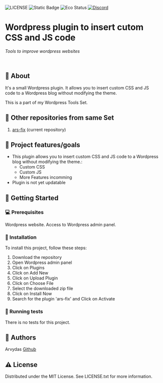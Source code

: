 ![LICENSE](https://img.shields.io/badge/license-MIT-blue.svg?style=flat-square)
![Static Badge](https://img.shields.io/badge/%20Coffe-Free-yellow)
![Eco Status](https://img.shields.io/badge/ECO-Friendly-green.svg)
[![Discord](https://discord.com/api/guilds/571393319201144843/widget.png)](https://discord.gg/dRwW4rw)

# Wordpress plugin to insert cutom CSS and JS code

_Tools to improve wordpress websites_

<br>

## 🌟 About

It's a small Wordpress plugin. It allows you to insert custom CSS and JS code to a Wordpress blog without modifying the theme.

This is a part of my Wordpress Tools Set.

## 🧭 Other repositories from same Set
1. [ars-fix](https://github.com/madrakas/ars-fix/) (current repository)

## 🎯 Project features/goals

*   This plugin allows you to insert custom CSS and JS code to a Wordpress blog without modifying the theme.:
    *   Custom CSS
    *   Custom JS
    *   More Features incomming
*   Plugin is not yet updatable

## 🧰 Getting Started

### 💻 Prerequisites

Wordpress website.
Access to Wordpress admin panel.

### 🚀 Installation

To install this project, follow these steps:

1. Download the repository
2. Open Wordpress admin panel
3. Click on Plugins
4. Click on Add New
5. Click on Upload Plugin
6. Click on Choose File
7. Select the downloaded zip file
8. Click on Install Now
9. Search for the plugin 'ars-fix' and Click on Activate

### 🧪 Running tests

There is no tests for this project.

## 🎅 Authors

Arvydas [Github](https://github.com/madrakas)

## ⚠️ License

Distributed under the MIT License. See LICENSE.txt for more information.
